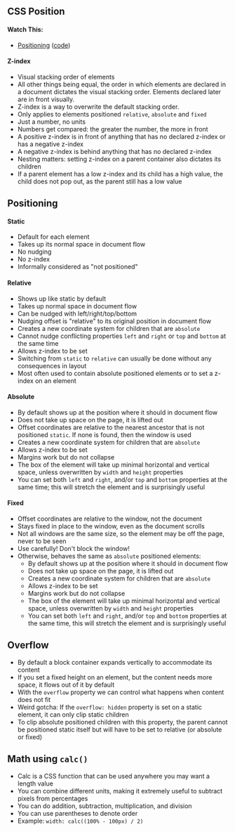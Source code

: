 ## CSS Position

#### Watch This:
* [Positioning][11-css-positioning] ([code][11-css-positioning-html])

[11-css-positioning]: https://vimeo.com/151190184
[11-css-positioning-html]:  https://assets.aaonline.io/fullstack/html-css/demos/css_demos/lectures/11-css-positioning.zip

#### Z-index
- Visual stacking order of elements
- All other things being equal, the order in which elements are declared in a
  document dictates the visual stacking order. Elements declared later are in
  front visually.
- Z-index is a way to overwrite the default stacking order.
- Only applies to elements positioned `relative`, `absolute` and `fixed`
- Just a number, no units
- Numbers get compared: the greater the number, the more in front
- A positive z-index is in front of anything that has no declared z-index or
  has a negative z-index
- A negative z-index is behind anything that has no declared z-index
- Nesting matters: setting z-index on a parent container also dictates its
  children
- If a parent element has a low z-index and its child has a high
  value, the child does not pop out, as the parent still has a low value

## Positioning
#### Static

- Default for each element
- Takes up its normal space in document flow
- No nudging
- No z-index
- Informally considered as "not positioned"

#### Relative

- Shows up like static by default
- Takes up normal space in document flow
- Can be nudged with left/right/top/bottom
- Nudging offset is "relative" to its original position in document flow
- Creates a new coordinate system for children that are `absolute`
- Cannot nudge conflicting properties `left` and `right` or `top` and `bottom`
  at the same time
- Allows z-index to be set
- Switching from `static` to `relative` can usually be done without any
  consequences in layout
- Most often used to contain absolute positioned elements or to set a z-index on
  an element

#### Absolute

- By default shows up at the position where it should in document flow
- Does not take up space on the page, it is lifted out
- Offset coordinates are relative to the nearest ancestor that is not positioned
  `static`. If none is found, then the window is used
- Creates a new coordinate system for children that are `absolute`
- Allows z-index to be set
- Margins work but do not collapse
- The box of the element will take up minimal horizontal and vertical space,
  unless overwritten by `width` and `height` properties
- You can set both `left` and `right`, and/or `top` and `bottom` properties at
  the same time; this will stretch the element and is surprisingly useful

#### Fixed

- Offset coordinates are relative to the window, not the document
- Stays fixed in place to the window, even as the document scrolls
- Not all windows are the same size, so the element may be off the page, never
  to be seen
- Use carefully! Don't block the window!
- Otherwise, behaves the same as `absolute` positioned elements:
  - By default shows up at the position where it should in document flow
  - Does not take up space on the page, it is lifted out
  - Creates a new coordinate system for children that are `absolute`
  - Allows z-index to be set
  - Margins work but do not collapse
  - The box of the element will take up minimal horizontal and vertical space,
    unless overwritten by `width` and `height` properties
  - You can set both `left` and `right`, and/or `top` and `bottom` properties at
    the same time, this will stretch the element and is surprisingly useful

## Overflow
- By default a block container expands vertically to accommodate its content
- If you set a fixed height on an element, but the content needs more space, it
  flows out of it by default
- With the `overflow` property we can control what happens when content does not
  fit
- Weird gotcha: If the `overflow: hidden` property is set on a static element,
  it can only clip static children
- To clip absolute positioned children with this property, the parent cannot be
  positioned static itself but will have to be set to relative (or absolute or
  fixed)

## Math using `calc()`
- Calc is a CSS function that can be used anywhere you may want a length value
- You can combine different units, making it extremely useful to subtract pixels
  from percentages
- You can do addition, subtraction, multiplication, and division
- You can use parentheses to denote order
- Example: `width: calc((100% - 100px) / 2)`